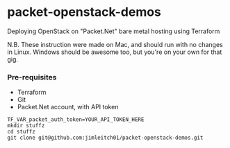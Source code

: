# packet-openstack-demos

Deploying OpenStack on "Packet.Net" bare metal hosting using Terraform

N.B. These instruction were made on Mac, and should run with no changes in Linux. Windows should be awesome too, but
you're on your own for that gig.

### Pre-requisites

- Terraform
- Git
- Packet.Net account, with API token


```
TF_VAR_packet_auth_token=YOUR_API_TOKEN_HERE
mkdir stuffz
cd stuffz
git clone git@github.com:jimleitch01/packet-openstack-demos.git
```
